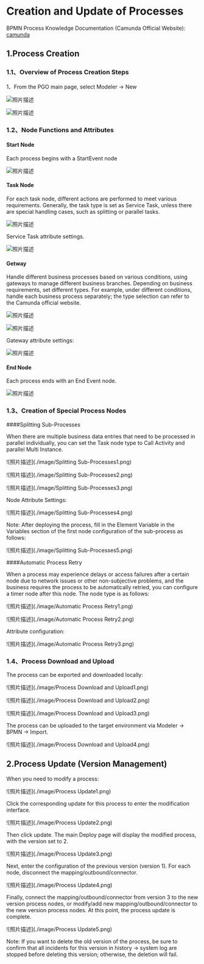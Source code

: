 ﻿# Creation and Update of Processes

BPMN Process Knowledge Documentation (Camunda Official Website):
[camunda](https://camunda.com/bpmn/ ':camunda')


## 1.Process Creation
### 1.1、Overview of Process Creation Steps
1、From the PGO main page, select Modeler → New

![照片描述](./image/Modeler.png)

![照片描述](./image/new.png)


### 1.2、Node Functions and Attributes
#### Start Node

Each process begins with a StartEvent node

![照片描述](./image/startEvent.png)

#### Task Node

For each task node, different actions are performed to meet various requirements. Generally, the task type is set as Service Task, unless there are special handling cases, such as splitting or parallel tasks.

![照片描述](./image/TaskNode1.png)


Service Task attribute settings.

![照片描述](./image/TaskNode2.png)

#### Getway
Handle different business processes based on various conditions, using gateways to manage different business branches.
Depending on business requirements, set different types.
For example, under different conditions, handle each business process separately; the type selection can refer to the Camunda official website.

![照片描述](./image/Gateway1.png)

![照片描述](./image/Gateway2.png)


Gateway attribute settings:

![照片描述](./image/Gateway3.png)

#### End Node

Each process ends with an End Event node.

![照片描述](./image/EndNode.png)

### 1.3、Creation of Special Process Nodes

####Splitting Sub-Processes

When there are multiple business data entries that need to be processed in parallel individually, you can set the Task node type to Call Activity and parallel Multi Instance.

![照片描述](./image/Splitting Sub-Processes1.png)

![照片描述](./image/Splitting Sub-Processes2.png)

![照片描述](./image/Splitting Sub-Processes3.png)

Node Attribute Settings:

![照片描述](./image/Splitting Sub-Processes4.png)

Note: After deploying the process, fill in the Element Variable in the Variables section of the first node configuration of the sub-process as follows:

![照片描述](./image/Splitting Sub-Processes5.png)

####Automatic Process Retry

When a process may experience delays or access failures after a certain node due to network issues or other non-subjective problems, and the business requires the process to be automatically retried, you can configure a timer node after this node. The node type is as follows:

![照片描述](./image/Automatic Process Retry1.png)

![照片描述](./image/Automatic Process Retry2.png)

Attribute configuration:

![照片描述](./image/Automatic Process Retry3.png)

### 1.4、Process Download and Upload

The process can be exported and downloaded locally:

![照片描述](./image/Process Download and Upload1.png)

![照片描述](./image/Process Download and Upload2.png)

![照片描述](./image/Process Download and Upload3.png)

The process can be uploaded to the target environment via Modeler → BPMN → Import.

![照片描述](./image/Process Download and Upload4.png)

## 2.Process Update (Version Management)

When you need to modify a process:

![照片描述](./image/Process Update1.png)

Click the corresponding update for this process to enter the modification interface.

![照片描述](./image/Process Update2.png)

Then click update. The main Deploy page will display the modified process, with the version set to 2.

![照片描述](./image/Process Update3.png)

Next, enter the configuration of the previous version (version 1). For each node, disconnect the mapping/outbound/connector.

![照片描述](./image/Process Update4.png)

Finally, connect the mapping/outbound/connector from version 3 to the new version process nodes, or modify/add new mapping/outbound/connector to the new version process nodes. At this point, the process update is complete.

![照片描述](./image/Process Update5.png)

Note: If you want to delete the old version of the process, be sure to confirm that all incidents for this version in history → system log are stopped before deleting this version; otherwise, the deletion will fail.
